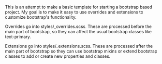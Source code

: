This is an attempt to make a basic template for starting a bootstrap based project. My goal is to make it easy to use overrides and extensions to customize bootstrap's functionality.

Overrides go into styles/\_overrides.scss. These are processed before the main part of bootstrap, so they can affect the usual bootstrap classes like text-primary.

Extensions go into styles/\_extensions.scss. These are processed after the main part of bootstrap so they can use bootstrap mixins or extend bootstrap classes to add or create new properties and classes.
